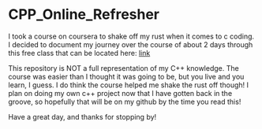 # CPP_Online_Refresher

I took a course on coursera to shake off my rust when it comes to c coding. I decided to document my journey over the course of about 2 days through this free class that can be located here: [link](https://www.coursera.org/learn/cs-fundamentals-1) 

This repository is NOT a full representation of my C++ knowledge. The course was easier than I thought it was going to be, but you live and you learn, I guess. I do think the course helped me shake the rust off though! I plan on doing my own c++ project now that I have gotten back in the groove, so hopefully that will be on my github by the time you read this!

Have a great day, and thanks for stopping by!
